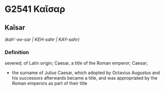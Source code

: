 # G2541 Καῖσαρ

## Kaîsar

_(kah'-ee-sar | KEH-sahr | KAY-sahr)_

### Definition

severed; of Latin origin; Caesar, a title of the Roman emperor; Caesar; 

- the surname of Julius Caesar, which adopted by Octavius Augustus and his successors afterwards became a title, and was appropriated by the Roman emperors as part of their title
